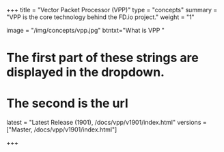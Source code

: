 +++
title = "Vector Packet Processor (VPP)"
type = "concepts"
summary = "VPP is the core technology behind the FD.io project."
weight = "1"

image = "/img/concepts/vpp.jpg"
btntxt="What is VPP "

# The first part of these strings are displayed in the dropdown.
# The second is the url
latest = "Latest Release (1901), /docs/vpp/v1901/index.html"
versions = ["Master, /docs/vpp/v1901/index.html"]

+++
